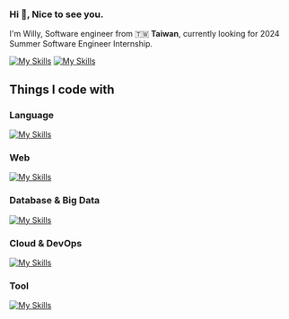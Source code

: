 <h3 align="left">Hi 👋, Nice to see you.</h3>
I'm Willy, Software engineer from 🇹🇼 <strong>Taiwan</strong>, currently looking for 2024 Summer Software Engineer Internship.
<br/>   

[![My Skills](https://skillicons.dev/icons?i=gmail)](willychang17@gmail.com)
[![My Skills](https://skillicons.dev/icons?i=linkedin)](https://www.linkedin.com/in/willychang17/)




## Things I code with
### Language
[![My Skills](https://skillicons.dev/icons?i=c,cs,cpp,py,ts,js,swift,latex,md)](https://skillicons.dev)


### Web
[![My Skills](https://skillicons.dev/icons?i=html,css,sass,react,nextjs,nodejs,npm,tailwind,materialui,bootstrap,jest,express,flask,babel,vite,vercel,postman)](https://skillicons.dev)

### Database & Big Data
[![My Skills](https://skillicons.dev/icons?i=mongodb,mysql,redis,dynamodb)](https://skillicons.dev)


### Cloud & DevOps  
[![My Skills](https://skillicons.dev/icons?i=aws,gcp,firebase,docker,kubernetes,ansible,bash,git,github,linux,ubuntu)](https://skillicons.dev)

### Tool
[![My Skills](https://skillicons.dev/icons?i=notion,sublime,vscode,unity,figma)](https://skillicons.dev)
